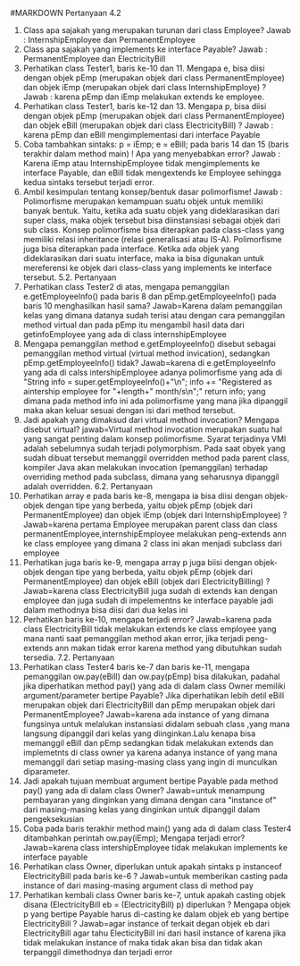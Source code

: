 #MARKDOWN Pertanyaan 4.2
1. Class apa sajakah yang merupakan turunan dari class Employee? Jawab : InternshipEmployee dan PermanentEmployee
2. Class apa sajakah yang implements ke interface Payable? Jawab : PermanentEmployee dan ElectricityBill
3. Perhatikan class Tester1, baris ke-10 dan 11. Mengapa e, bisa diisi dengan objek pEmp (merupakan objek dari class PermanentEmployee) dan objek iEmp (merupakan objek dari class InternshipEmploye) ? Jawab : karena pEmp dan iEmp melakukan extends ke employee.
4. Perhatikan class Tester1, baris ke-12 dan 13. Mengapa p, bisa diisi dengan objek pEmp (merupakan objek dari class PermanentEmployee) dan objek eBill (merupakan objek dari class ElectricityBill) ? Jawab : karena pEmp dan eBill mengimplementasi dari interface Payable
5. Coba tambahkan sintaks: p = iEmp; e = eBill; pada baris 14 dan 15 (baris terakhir dalam method main) ! Apa yang menyebabkan error? Jawab : Karena iEmp atau InternshipEmployee tidak mengimplements ke interface Payable, dan eBill tidak mengextends ke Employee sehingga kedua sintaks tersebut terjadi error.
6. Ambil kesimpulan tentang konsep/bentuk dasar polimorfisme! Jawab : Polimorfisme merupakan kemampuan suatu objek untuk memiliki banyak bentuk. Yaitu, ketika ada suatu objek yang dideklarasikan dari super class, maka objek tersebut bisa diinstansiasi sebagai objek dari sub class. Konsep polimorfisme bisa diterapkan pada class-class yang memiliki relasi inheritance (relasi generalisasi atau IS-A). Polimorfisme juga bisa diterapkan pada interface. Ketika ada objek yang dideklarasikan dari suatu interface, maka ia bisa digunakan untuk mereferensi ke objek dari class-class yang implements ke interface tersebut.
5.2. Pertanyaan
1. Perhatikan class Tester2 di atas, mengapa pemanggilan e.getEmployeeInfo() pada baris 8 dan pEmp.getEmployeeInfo() pada baris 10 menghasilkan hasil sama? Jawab=Karena dalam pemanggilan kelas yang dimana datanya sudah terisi atau dengan cara pemanggilan method virtual dan pada pEmp itu mengambil hasil data dari getinfoEmployee yang ada di class internshipEmployee
2. Mengapa pemanggilan method e.getEmployeeInfo() disebut sebagai pemanggilan method virtual (virtual method invication), sedangkan pEmp.getEmployeeInfo() tidak? Jawab=karena di e.getEmployeeInfo yang ada di calss intershipEmployee adanya polimorfisme yang ada di "String info = super.getEmployeeInfo()+"\n"; info += "Registered as aintership employee for "+length+" month/s\n";" return info; yang dimana pada method info ini ada polimorfisme yang mana jika dipanggil maka akan keluar sesuai dengan isi dari method tersebut.
3. Jadi apakah yang dimaksud dari virtual method invocation? Mengapa disebut virtual? jawab=Virtual method invocation merupakan suatu hal yang sangat penting dalam konsep polimorfisme. Syarat terjadinya VMI adalah sebelumnya sudah terjadi polymorphism. Pada saat obyek yang sudah dibuat tersebut memanggil overridden method pada parent class, kompiler Java akan melakukan invocation (pemanggilan) terhadap overriding method pada subclass, dimana yang seharusnya dipanggil adalah overridden.
6.2. Pertanyaan
1. Perhatikan array e pada baris ke-8, mengapa ia bisa diisi dengan objek- objek dengan tipe yang berbeda, yaitu objek pEmp (objek dari PermanentEmployee) dan objek iEmp (objek dari InternshipEmployee) ? Jawab=karena pertama Employee merupakan parent class dan class permanentEmployee,internshipEmployee melakukan peng-extends ann ke class employee yang dimana 2 class ini akan menjadi subclass dari employee
2. Perhatikan juga baris ke-9, mengapa array p juga biisi dengan objek-objek dengan tipe yang berbeda, yaitu objek pEmp (objek dari PermanentEmployee) dan objek eBill (objek dari ElectricityBilling) ? Jawab=karena class ElectricityBill juga sudah di extends kan dengan employee dan juga sudah di impelementns ke interface payable jadi dalam methodnya bisa diisi dari dua kelas ini
3. Perhatikan baris ke-10, mengapa terjadi error? Jawab=karena pada class ElectricityBill tidak melakukan extends ke class employee yang mana nanti saat pemanggilan method akan error, jika terjadi peng-extends ann makan tidak error karena method yang dibutuhkan sudah tersedia.
7.2. Pertanyaan
1. Perhatikan class Tester4 baris ke-7 dan baris ke-11, mengapa pemanggilan ow.pay(eBill) dan ow.pay(pEmp) bisa dilakukan, padahal jika diperhatikan method pay() yang ada di dalam class Owner memiliki argument/parameter bertipe Payable? Jika diperhatikan lebih detil eBill merupakan objek dari ElectricityBill dan pEmp merupakan objek dari PermanentEmployee? Jawab=karena ada instance of yang dimana fungsinya untuk melalukan instansiasi didalam sebuah class ,yang mana langsung dipanggil dari kelas yang diinginkan.Lalu kenapa bisa memanggil eBill dan pEmp sedangkan tidak melakukan extends dan implemetnts di class owner ya karena adanya instance of yang mana memanggil dari setiap masing-masing class yang ingin di munculkan diparameter.
2. Jadi apakah tujuan membuat argument bertipe Payable pada method pay() yang ada di dalam class Owner? Jawab=untuk menampung pembayaran yang dinginkan yang dimana dengan cara "instance of" dari masing-masing kelas yang dinginkan untuk dipanggil dalam pengeksekusian
3. Coba pada baris terakhir method main() yang ada di dalam class Tester4 ditambahkan perintah ow.pay(iEmp); Mengapa terjadi error? Jawab=karena class intershipEmployee tidak melakukan implements ke interface payable
4. Perhatikan class Owner, diperlukan untuk apakah sintaks p instanceof ElectricityBill pada baris ke-6 ? Jawab=untuk memberikan casting pada instance of dari masing-masing argument class di method pay
5. Perhatikan kembali class Owner baris ke-7, untuk apakah casting objek disana (ElectricityBill eb = (ElectricityBill) p) diperlukan ? Mengapa objek p yang bertipe Payable harus di-casting ke dalam objek eb yang bertipe ElectricityBill ? Jawab=agar instance of terkait degan objek eb dari ElectricityBill agar tahu ElecticityBill ini dari hasil instance of karena jika tidak melakukan instance of maka tidak akan bisa dan tidak akan terpanggil dimethodnya dan terjadi error

